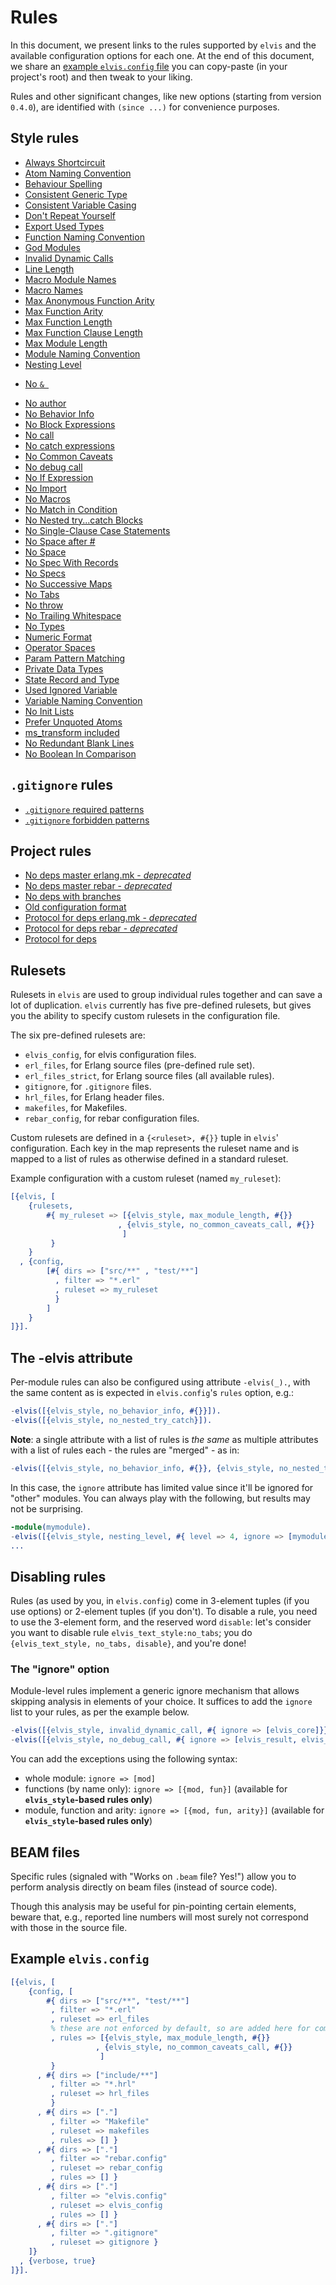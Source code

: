 # Rules

In this document, we present links to the rules supported by `elvis` and the available configuration
options for each one. At the end of this document, we share an
[example `elvis.config` file](#example-elvisconfig) you can copy-paste (in your project's root) and
then tweak to your liking.

Rules and other significant changes, like new options (starting from version `0.4.0`), are
identified with `(since ...)` for convenience purposes.

## Style rules

- [Always Shortcircuit](doc_rules/elvis_style/always_shortcircuit.md)
- [Atom Naming Convention](doc_rules/elvis_style/atom_naming_convention.md)
- [Behaviour Spelling](doc_rules/elvis_style/behaviour_spelling.md)
- [Consistent Generic Type](doc_rules/elvis_style/consistent_generic_type.md)
- [Consistent Variable Casing](doc_rules/elvis_style/consistent_variable_casing.md)
- [Don't Repeat Yourself](doc_rules/elvis_style/dont_repeat_yourself.md)
- [Export Used Types](doc_rules/elvis_style/export_used_types.md)
- [Function Naming Convention](doc_rules/elvis_style/function_naming_convention.md)
- [God Modules](doc_rules/elvis_style/god_modules.md)
- [Invalid Dynamic Calls](doc_rules/elvis_style/invalid_dynamic_call.md)
- [Line Length](doc_rules/elvis_text_style/line_length.md)
- [Macro Module Names](doc_rules/elvis_style/macro_module_names.md)
- [Macro Names](doc_rules/elvis_style/macro_names.md)
- [Max Anonymous Function Arity](doc_rules/elvis_style/max_anonymous_function_arity.md)
- [Max Function Arity](doc_rules/elvis_style/max_function_arity.md)
- [Max Function Length](doc_rules/elvis_style/max_function_length.md)
- [Max Function Clause Length](doc_rules/elvis_style/max_function_clause_length.md)
- [Max Module Length](doc_rules/elvis_style/max_module_length.md)
- [Module Naming Convention](doc_rules/elvis_style/module_naming_convention.md)
- [Nesting Level](doc_rules/elvis_style/nesting_level.md)
<!-- markdownlint-disable MD033 -->
- [No <code>&&nbsp;</code>](doc_rules/elvis_style/no_dollar_space.md)
<!-- markdownlint-enable MD033 -->
- [No author](doc_rules/elvis_style/no_author.md)
- [No Behavior Info](doc_rules/elvis_style/no_behavior_info.md)
- [No Block Expressions](doc_rules/elvis_style/no_block_expressions.md)
- [No call](doc_rules/elvis_style/no_call.md)
- [No catch expressions](doc_rules/elvis_style/no_catch_expressions.md)
- [No Common Caveats](doc_rules/elvis_style/no_common_caveats_call.md)
- [No debug call](doc_rules/elvis_style/no_debug_call.md)
- [No If Expression](doc_rules/elvis_style/no_if_expression.md)
- [No Import](doc_rules/elvis_style/no_import.md)
- [No Macros](doc_rules/elvis_style/no_macros.md)
- [No Match in Condition](doc_rules/elvis_style/no_match_in_condition.md)
- [No Nested try...catch Blocks](doc_rules/elvis_style/no_nested_try_catch.md)
- [No Single-Clause Case Statements](doc_rules/elvis_style/no_single_clause_case.md)
- [No Space after #](doc_rules/elvis_style/no_space_after_pound.md)
- [No Space](doc_rules/elvis_style/no_space.md)
- [No Spec With Records](doc_rules/elvis_style/no_spec_with_records.md)
- [No Specs](doc_rules/elvis_style/no_specs.md)
- [No Successive Maps](doc_rules/elvis_style/no_successive_maps.md)
- [No Tabs](doc_rules/elvis_text_style/no_tabs.md)
- [No throw](doc_rules/elvis_style/no_throw.md)
- [No Trailing Whitespace](doc_rules/elvis_text_style/no_trailing_whitespace.md)
- [No Types](doc_rules/elvis_style/no_types.md)
- [Numeric Format](doc_rules/elvis_style/numeric_format.md)
- [Operator Spaces](doc_rules/elvis_style/operator_spaces.md)
- [Param Pattern Matching](doc_rules/elvis_style/param_pattern_matching.md)
- [Private Data Types](doc_rules/elvis_style/private_data_types.md)
- [State Record and Type](doc_rules/elvis_style/state_record_and_type.md)
- [Used Ignored Variable](doc_rules/elvis_style/used_ignored_variable.md)
- [Variable Naming Convention](doc_rules/elvis_style/variable_naming_convention.md)
- [No Init Lists](doc_rules/elvis_style/no_init_lists.md)
- [Prefer Unquoted Atoms](doc_rules/elvis_text_style/prefer_unquoted_atoms.md)
- [ms_transform included](doc_rules/elvis_style/ms_transform_included.md)
- [No Redundant Blank Lines](doc_rules/elvis_text_style/no_redundant_blank_lines.md)
- [No Boolean In Comparison](doc_rules/elvis_style/no_boolean_in_comparison.md)

## `.gitignore` rules

- [`.gitignore` required patterns](doc_rules/elvis_gitignore/required_patterns.md)
- [`.gitignore` forbidden patterns](doc_rules/elvis_gitignore/forbidden_patterns.md)

## Project rules

- [No deps master erlang.mk - *deprecated*](doc_rules/elvis_project/no_deps_master_erlang_mk.md)
- [No deps master rebar - *deprecated*](doc_rules/elvis_project/no_deps_master_rebar.md)
- [No deps with branches](doc_rules/elvis_project/no_branch_deps.md)
- [Old configuration format](doc_rules/elvis_project/old_configuration_format.md)
- [Protocol for deps erlang.mk - *deprecated*](doc_rules/elvis_project/protocol_for_deps_erlang_mk.md)
- [Protocol for deps rebar - *deprecated*](doc_rules/elvis_project/protocol_for_deps_rebar.md)
- [Protocol for deps](doc_rules/elvis_project/protocol_for_deps.md)

## Rulesets

Rulesets in `elvis` are used to group individual rules together and can save a lot of duplication.
`elvis` currently has five pre-defined rulesets, but gives you the ability to specify custom
rulesets in the configuration file.

The six pre-defined rulesets are:

- `elvis_config`, for elvis configuration files.
- `erl_files`, for Erlang source files (pre-defined rule set).
- `erl_files_strict`, for Erlang source files (all available rules).
- `gitignore`, for `.gitignore` files.
- `hrl_files`, for Erlang header files.
- `makefiles`, for Makefiles.
- `rebar_config`, for rebar configuration files.

Custom rulesets are defined in a `{<ruleset>, #{}}` tuple in `elvis`' configuration. Each key in the
map represents the ruleset name and is mapped to a list of rules as otherwise defined in a standard
ruleset.

Example configuration with a custom ruleset (named `my_ruleset`):

```erlang
[{elvis, [
    {rulesets,
        #{ my_ruleset => [{elvis_style, max_module_length, #{}}
                        , {elvis_style, no_common_caveats_call, #{}}
                         ]
         }
    }
  , {config,
        [#{ dirs => ["src/**" , "test/**"]
          , filter => "*.erl"
          , ruleset => my_ruleset
          }
        ]
    }
]}].
```

## The -elvis attribute

Per-module rules can also be configured using attribute `-elvis(_).`, with the same content as is
expected in `elvis.config`'s `rules` option, e.g.:

```erlang
-elvis([{elvis_style, no_behavior_info, #{}}]).
-elvis([{elvis_style, no_nested_try_catch}]).
```

**Note**: a single attribute with a list of rules is *the same* as multiple attributes with a list
of rules each - the rules are "merged" - as in:

```erlang
-elvis([{elvis_style, no_behavior_info, #{}}, {elvis_style, no_nested_try_catch}]).
```

In this case, the `ignore` attribute has limited value since it'll be ignored for "other" modules.
You can always play with the following, but results may not be surprising.

```erlang
-module(mymodule).
-elvis([{elvis_style, nesting_level, #{ level => 4, ignore => [mymodule] }}]).
...
```

## Disabling rules

Rules (as used by you, in `elvis.config`) come in 3-element tuples (if you use options) or 2-element
tuples (if you don't). To disable a rule, you need to use the 3-element form, and the reserved word
`disable`: let's consider you want to disable rule `elvis_text_style:no_tabs`; you do
`{elvis_text_style, no_tabs, disable}`, and you're done!

### The "ignore" option

Module-level rules implement a generic ignore mechanism that allows skipping analysis in elements of
your choice.
It suffices to add the `ignore` list to your rules, as per the example below.

```erlang
-elvis([{elvis_style, invalid_dynamic_call, #{ ignore => [elvis_core]}}]).
-elvis([{elvis_style, no_debug_call, #{ ignore => [elvis_result, elvis_utils]}}]).
```

You can add the exceptions using the following syntax:

- whole module: `ignore => [mod]`
- functions (by name only): `ignore => [{mod, fun}]` (available for **`elvis_style`-based rules
only**)
- module, function and arity: `ignore => [{mod, fun, arity}]` (available for **`elvis_style`-based
rules only**)

## BEAM files

Specific rules (signaled with "Works on `.beam` file? Yes!") allow you to perform analysis directly
on beam files (instead of source code).

Though this analysis may be useful for pin-pointing certain elements, beware that, e.g., reported
line numbers will most surely not correspond with those in the source file.

## Example `elvis.config`

```erlang
[{elvis, [
    {config, [
        #{ dirs => ["src/**", "test/**"]
         , filter => "*.erl"
         , ruleset => erl_files
         % these are not enforced by default, so are added here for completeness
         , rules => [{elvis_style, max_module_length, #{}}
                   , {elvis_style, no_common_caveats_call, #{}}
                    ]
         }
      , #{ dirs => ["include/**"]
         , filter => "*.hrl"
         , ruleset => hrl_files
         }
      , #{ dirs => ["."]
         , filter => "Makefile"
         , ruleset => makefiles
         , rules => [] }
      , #{ dirs => ["."]
         , filter => "rebar.config"
         , ruleset => rebar_config
         , rules => [] }
      , #{ dirs => ["."]
         , filter => "elvis.config"
         , ruleset => elvis_config
         , rules => [] }
      , #{ dirs => ["."]
         , filter => ".gitignore"
         , ruleset => gitignore }
    ]}
  , {verbose, true}
]}].
```
